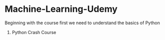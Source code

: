 # Machine-Learning-Udemy
Beginning with the course first we need to understand the basics of Python

1) Python Crash Course
